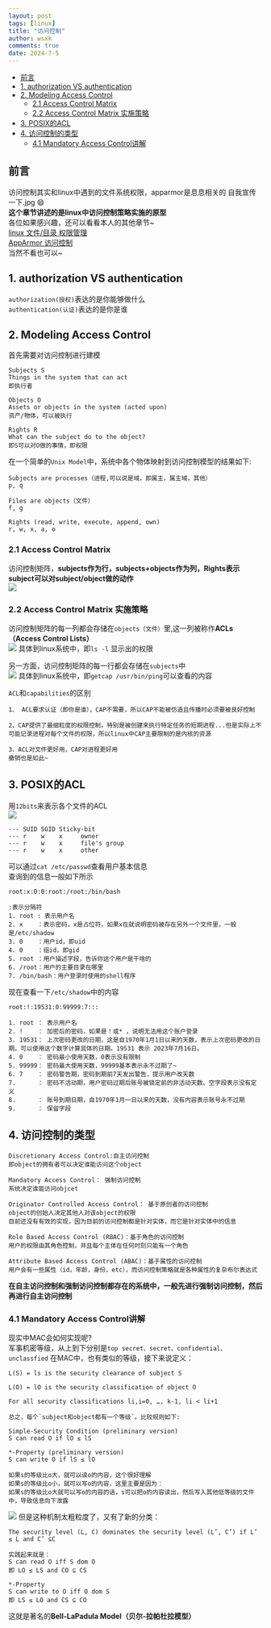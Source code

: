 ```yaml
---
layout: post
tags: [linux]
title: "访问控制"
author: wsxk
comments: true
date: 2024-7-5
---
```


- [前言](#前言)
- [1. authorization VS authentication](#1-authorization-vs-authentication)
- [2. Modeling Access Control](#2-modeling-access-control)
  - [2.1 Access Control Matrix](#21-access-control-matrix)
  - [2.2 Access Control Matrix 实施策略](#22-access-control-matrix-实施策略)
- [3. POSIX的ACL](#3-posix的acl)
- [4. 访问控制的类型](#4-访问控制的类型)
  - [4.1 Mandatory Access Control讲解](#41-mandatory-access-control讲解)

## 前言<br>
访问控制其实和linux中遇到的文件系统权限，apparmor是息息相关的
自我宣传一下.jpg 😄<br>
**这个章节讲述的是linux中访问控制策略实施的原型**<br>
各位如果感兴趣，还可以看看本人的其他章节~<br>
[linux 文件/目录 权限管理](https://wsxk.github.io/linux%E6%9D%83%E9%99%90%E7%AE%A1%E7%90%86/)<br>
[AppArmor 访问控制](https://wsxk.github.io/apparmor%E8%AE%BF%E9%97%AE%E6%8E%A7%E5%88%B6/)<br>
当然不看也可以~<br>

## 1. authorization VS authentication<br>
`authorization(授权)`表达的是你能够做什么<br>
`authentication(认证)`表达的是你是谁<br>

## 2. Modeling Access Control<br>
首先需要对访问控制进行建模
```
Subjects S
Things in the system that can act
即执行者

Objects O
Assets or objects in the system (acted upon)
资产/物体，可以被执行

Rights R
What can the subject do to the object?
即S可以对O做的事情，即权限
```

在一个简单的`Unix Model`中，系统中各个物体映射到访问控制模型的结果如下:<br>
```
Subjects are processes（进程,可以说是域，即属主，属主域，其他）
p, q

Files are objects（文件）
f, g

Rights (read, write, execute, append, own)
r, w, x, a, o 
```

### 2.1 Access Control Matrix<br>
访问控制矩阵，**subjects作为行，subjects+objects作为列，Rights表示subject可以对subject/object做的动作**<br>
![](https://raw.githubusercontent.com/wsxk/wsxk_pictures/main/2024-3-25/20240705214741.png)

### 2.2 Access Control Matrix 实施策略<br>
访问控制矩阵的每一列都会存储在`objects（文件）`里,这一列被称作**ACLs（Access Control Lists）**<br>
![](https://raw.githubusercontent.com/wsxk/wsxk_pictures/main/2024-3-25/20240706172138.png)
具体到linux系统中，即`ls -l` 显示出的权限<br>

另一方面，访问控制矩阵的每一行都会存储在`subjects`中<br>
![](https://raw.githubusercontent.com/wsxk/wsxk_pictures/main/2024-3-25/20240706173215.png)
具体到linux系统中，即`getcap /usr/bin/ping`可以查看的内容<br>

`ACL`和`capabilities`的区别<br>
```
1、 ACL要求认证（即你是谁），CAP不需要，所以CAP不能被仿造且传播时必须要被良好控制

2、CAP提供了最细粒度的权限控制，特别是被创建来执行特定任务的短期进程...但是实际上不可能记录进程对每个文件的权限，所以linux中CAP主要限制的是内核的资源

3、ACL对文件更好用，CAP对进程更好用
撤销也是如此~
```

## 3. POSIX的ACL<br>
用`12bits`来表示各个文件的ACL<br>
![](https://raw.githubusercontent.com/wsxk/wsxk_pictures/main/2024-3-25/20240707110723.png)
```
--- SUID SGID Sticky-bit
--- r    w    x     owner
--- r    w    x     file's group
--- r    w    x     other
```

可以通过`cat /etc/passwd`查看用户基本信息<br>
查询到的信息一般如下所示<br>
```
root:x:0:0:root:/root:/bin/bash

:表示分隔符
1. root : 表示用户名
2. x    ：表示密码，x是占位符，如果x在就说明密码被存在另外一个文件里，一般是/etc/shadow
3. 0    ：用户id，即uid
4. 0    ：组id，即gid
5. root ：用户描述字段，告诉你这个用户是干啥的
6. /root：用户的主要目录在哪里
7. /bin/bash：用户登录时使用的shell程序
```

现在查看一下`/etc/shadow`中的内容<br>
```
root:!:19531:0:99999:7:::

1. root ： 表示用户名
2. !    ： 加密后的密码，如果是！或* ，说明无法用这个账户登录
3. 19531： 上次密码更改的日期，这是自1970年1月1日以来的天数，表示上次密码更改的日期。可以使用这个数字计算具体的日期。19531 表示 2023年7月16日。
4. 0    ： 密码最小使用天数，0表示没有限制
5. 99999： 密码最大使用天数，99999基本表示永不过期了~
6. 7    ： 密码警告期，密码到期前7天发出警告，提示用户改天数
7.      ： 密码不活动期，用户密码过期后账号被锁定前的非活动天数。空字段表示没有定义
8.      ： 账号到期日期，自1970年1月一日以来的天数，没有内容表示账号永不过期
9.      ： 保留字段
```

## 4. 访问控制的类型<br>
```
Discretionary Access Control:自主访问控制
即object的拥有者可以决定谁能访问这个object

Mandatory Access Control： 强制访问控制
系统决定谁能访问objcet

Originator Controlled Access Control： 基于原创者的访问控制
object的创始人决定其他人对该object的权限
目前还没有有效的实现，因为目前的访问控制都是针对实体，而它是针对实体中的信息

Role Based Access Control (RBAC)：基于角色的访问控制
用户的权限由其角色控制，并且每个主体在任何时刻只能有一个角色

Attribute Based Access Control (ABAC)：基于属性的访问控制
用户会有一些属性（id，年龄，身份，etc），而访问控制策略就是各种属性的复杂布尔表达式
```
**在自主访问控制和强制访问控制都存在的系统中，一般先进行强制访问控制，然后再进行自主访问控制**<br>

### 4.1 Mandatory Access Control讲解<br>
现实中MAC会如何实现呢?<br>
军事机密等级，从上到下分别是`top secret、secret、confidential、unclassfied`
在MAC中，也有类似的等级，接下来说定义：<br>
```
L(S) = ls is the security clearance of subject S

L(O) = lO is the security classification of object O

For all security classifications li,i=0, …, k-1, li < li+1 

总之，每个`subject和object都有一个等级`。比较规则如下:

Simple-Security Condition (preliminary version)
S can read O if lO ≤ lS 

*-Property (preliminary version)
S can write O if lS ≤ lO

如果s的等级比o大，就可以读o的内容，这个很好理解
如果s的等级比o小，就可以写o的内容，这里主要是因为：
如果s的等级比o大就可以写o的内容的话，s可以把o的内容读出，然后写入其他低等级的文件中，导致信息向下泄露
```
![](https://raw.githubusercontent.com/wsxk/wsxk_pictures/main/2024-3-25/20240709213852.png)
但是这种机制太粗粒度了，又有了新的分类：<br>

```
The security level (L, C) dominates the security level (L’, C’) if L’ ≤ L and C’ ⊆C

实践起来就是：
S can read O iff S dom O
即 LO ≤ LS and CO ⊆ CS

*-Property
S can write to O iff O dom S
即 LS ≤ LO and CS ⊆ CO
```
这就是著名的**Bell-LaPadula Model（贝尔-拉帕杜拉模型）**<br>
